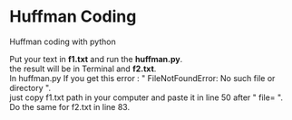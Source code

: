 # Huffman Coding
Huffman coding with python

Put your text in **f1.txt** and run the **huffman.py**.\
the result will be in Terminal and **f2.txt**.\
In huffman.py If you get this error  : " FileNotFoundError: No such file or directory ".\
just copy f1.txt path in your computer and paste it in line 50 after " file= ".\
Do the same for f2.txt in line 83.
